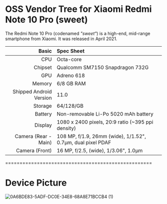 # OSS Vendor Tree for Xiaomi Redmi Note 10 Pro (sweet)

The Redmi Note 10 Pro (codenamed _"sweet"_) is a high-end, mid-range smartphone from Xiaomi.
It was released in April 2021.

| Basic                   | Spec Sheet                                                                                                                     |
| -----------------------:|:------------------------------------------------------------------------------------------------------------------------------ |
| CPU                     | Octa-core                                                                                                                      |
| Chipset                 |  Qualcomm SM7150 Snapdragon 732G                                                                                                           |
| GPU                     |   Adreno 618                                                                                                                |
| Memory                  | 6/8 GB RAM                                                                                                                     |
| Shipped Android Version | 11.0                                                                                                                            |
| Storage                 | 64/128/GB                                                                                                                  |
| Battery                 | Non-removable Li-Po 5020 mAh battery                                                                                           |
| Display                 | 1080 x 2400 pixels, 20:9 ratio (~395 ppi density)                                                                            |
| Camera (Rear - Main)    | 108 MP, f/1.9, 26mm (wide), 1/1.52", 0.7µm, dual pixel PDAF                                                                                 |
| Camera (Front)          | 16 MP, f/2.5, (wide), 1/3.06", 1.0µm


===================================================

# Device Picture

![0A6BDE83-5ADF-DC0E-34E8-68A8E71BCCB4 (1)](https://user-images.githubusercontent.com/52545734/120107342-ed8cb000-c18a-11eb-92b7-555edfaa2778.png)

